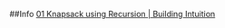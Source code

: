 ##Info
[01 Knapsack using Recursion | Building Intuition](https://www.youtube.com/watch?v=mGfK-j9gAQA&list=PLEJXowNB4kPxBwaXtRO1qFLpCzF75DYrS&index=5)